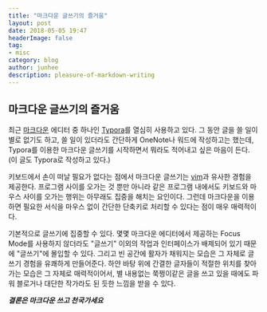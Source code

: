 ```yaml
---
title: "마크다운 글쓰기의 즐거움"
layout: post
date: 2018-05-05 19:47
headerImage: false
tag:
- misc
category: blog
author: junhee
description: pleasure-of-markdown-writing
---
```




## 마크다운 글쓰기의 즐거움

최근 [마크다운](https://gist.github.com/ihoneymon/652be052a0727ad59601) 에디터 중 하나인 [Typora](www.typora.io)를 열심히 사용하고 있다. 그 동안 글을 쓸 일이 별로 없기도 하고, 쓸 일이 있더라도 간단하게 OneNote나 워드에 작성하고는 했는데, Typora를 이용한 마크다운 글쓰기를 시작하면서 뭐라도 적어내고 싶은 마음이 든다. (이 글도 Typora로 작성하고 있다.)

키보드에서 손이 떠날 필요가 없다는 점에서 마크다운 글쓰기는 [vim](www.vim.org)과 유사한 경험을 제공한다. 프로그램 사이를 오가는 것 뿐만 아니라 같은 프로그램 내에서도 키보드와 마우스 사이를 오가는 행위는 아무래도 집중을 해치는 요인이다. 그런데 마크다운을 이용하면 필요한 서식을 마우스 없이 간단한 단축키로 처리할 수 있다는 점이 매우 매력적이다.

기본적으로 글쓰기에 집중할 수 있다. 몇몇 마크다운 에디터에서 제공하는 Focus Mode를 사용하지 않더라도 "글쓰기" 이외의 작업과 인터페이스가 배제되어 있기 때문에 "글쓰기"에 몰입할 수 있다. 그리고 빈 공간에 활자가 채워지는 모습은 그 자체로 글쓰기 경험을 유쾌하게 만들어준다. 하얀 바탕 위에 간결한 글자들이 적절한 위치를  찾아가는 모습은 그 자체로 매력적이어서, 별 내용없는 쭉쩡이같은 글을 쓰고 있을 때에도 파워 블로거나 대단한 작가라도 된 듯한 느낌을 받을 수 있다.

***결론은 마크다운 쓰고 천국가세요***